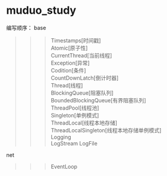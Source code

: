 # muduo_study
编写顺序： 
base      
>>> Timestamps[时间戳]    
>>> Atomic[原子性]   
>>> CurrentThread[当前线程]   
>>> Exception[异常]      
>>> Codition[条件]    
>>> CountDownLatch[倒计时器]    
>>> Thread[线程]    
>>> BlockingQueue[阻塞队列]     
>>> BoundedBlockingQueue[有界阻塞队列]   
>>> ThreadPool[线程池]   
>>> Singleton[单例模式]   
>>> ThreadLocal[线程本地存储]     
>>> ThreadLocalSingleton[线程本地存储单例模式]     
>>> Logging    
>>> LogStream
>>> LogFile
     
       
       
net   
>>> EventLoop

